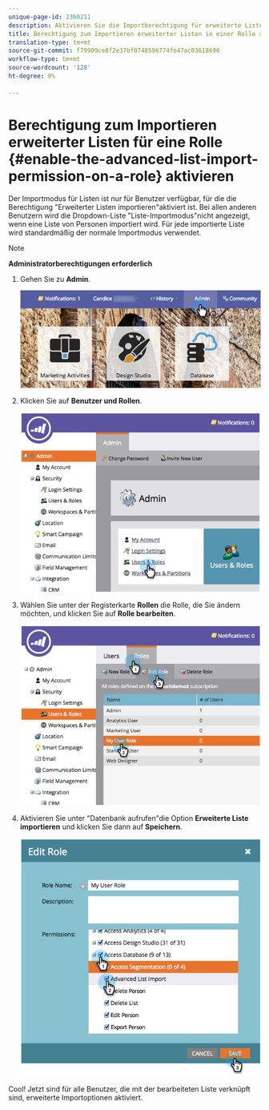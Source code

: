 ```yaml
---
unique-page-id: 2360211
description: Aktivieren Sie die Importberechtigung für erweiterte Listen für eine Rolle - Marketing Docs - Produktdokumentation
title: Berechtigung zum Importieren erweiterter Listen in einer Rolle aktivieren
translation-type: tm+mt
source-git-commit: f79909ce8f2e37bf0748596774fe47ac03618696
workflow-type: tm+mt
source-wordcount: '128'
ht-degree: 0%

---
```



# Berechtigung zum Importieren erweiterter Listen für eine Rolle {#enable-the-advanced-list-import-permission-on-a-role} aktivieren

Der Importmodus für Listen ist nur für Benutzer verfügbar, für die die Berechtigung &quot;Erweiterter Listen importieren&quot;aktiviert ist. Bei allen anderen Benutzern wird die Dropdown-Liste &quot;Liste-Importmodus&quot;nicht angezeigt, wenn eine Liste von Personen importiert wird. Für jede importierte Liste wird standardmäßig der normale Importmodus verwendet.

>[!NOTE]
>
>**Administratorberechtigungen erforderlich**

1. Gehen Sie zu **Admin**.

   ![](assets/adminhand-2.png)

1. Klicken Sie auf **Benutzer und Rollen**.

   ![](assets/image2014-9-17-11-3a50-3a38.png)

1. Wählen Sie unter der Registerkarte **Rollen** die Rolle, die Sie ändern möchten, und klicken Sie auf **Rolle bearbeiten**.

   ![](assets/image2014-9-17-11-3a51-3a49.png)

1. Aktivieren Sie unter &quot;Datenbank aufrufen&quot;die Option **Erweiterte Liste importieren** und klicken Sie dann auf **Speichern**.

   ![](assets/four-1.png)

Cool! Jetzt sind für alle Benutzer, die mit der bearbeiteten Liste verknüpft sind, erweiterte Importoptionen aktiviert.
